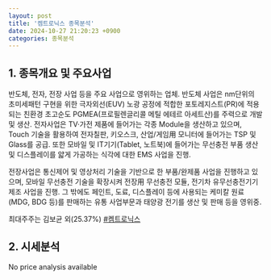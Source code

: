 ```yaml
---
layout: post
title: '켐트로닉스 종목분석'
date: 2024-10-27 21:20:23 +0900
categories: 종목분석
---
```


## 1. 종목개요 및 주요사업

반도체, 전자, 전장 사업 등을 주요 사업으로 영위하는 업체. 반도체 사업은 nm단위의 초미세패턴 구현을 위한 극자외선(EUV) 노광 공정에 적합한 포토레지스트(PR)에 적용되는 친환경 초고순도 PGMEA(프로필렌글리콜 메틸 에테르 아세트산)를 주력으로 개발 및 생산. 전자사업은 TV·가전 제품에 들어가는 각종 Module을 생산하고 있으며, Touch 기술을 활용하여 전자칠판, 키오스크, 산업/게임用 모니터에 들어가는 TSP 및 Glass를 공급. 또한 모바일 및 IT기기(Tablet, 노트북)에 들어가는 무선충전 부품 생산 및 디스플레이를 얇게 가공하는 식각에 대한 EMS 사업을 진행. 

전장사업은 통신제어 및 영상처리 기술을 기반으로 한 부품/완제품 사업을 진행하고 있으며, 모바일 무선충전 기술을 확장시켜 전장用 무선충전 모듈, 전기차 유무선충전기기 제조 사업을 진행. 그 밖에도 페인트, 도료, 디스플레이 등에 사용되는 케미칼 원료(MDG, BDG 등)를 판매하는 유통 사업부문과 태양광 전기를 생산 및 판매 등을 영위중.

최대주주는 김보균 외(25.37%)
[#켐트로닉스](#)

## 2. 시세분석

No price analysis available
